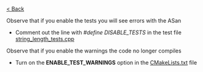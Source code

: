 [< Back](../../README.md)

Observe that if you enable the tests you will see errors with the ASan
* Comment out the line with *#define DISABLE_TESTS* in the test file [string_length_tests.cpp](string_length_tests.cpp)

Observe that if you enable the warnings the code no longer compiles
* Turn on the **ENABLE_TEST_WARNINGS** option in the [CMakeLists.txt](CMakeLists.txt) file

